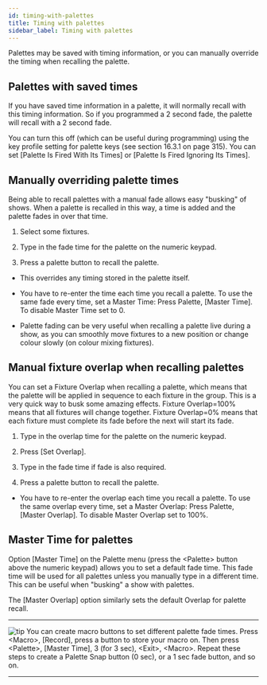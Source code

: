 ```yaml
---
id: timing-with-palettes 
title: Timing with palettes
sidebar_label: Timing with palettes
---
```


Palettes may be saved with timing information, or you can manually
override the timing when recalling the palette.

Palettes with saved times
-------------------------

If you have saved time information in a palette, it will normally recall
with this timing information. So if you programmed a 2 second fade, the
palette will recall with a 2 second fade.

You can turn this off (which can be useful during programming) using the
key profile setting for palette keys (see section 16.3.1 on page 315).
You can set \[Palette Is Fired With Its Times\] or \[Palette Is Fired
Ignoring Its Times\].

Manually overriding palette times
---------------------------------

Being able to recall palettes with a manual fade allows easy \"busking\"
of shows. When a palette is recalled in this way, a time is added and
the palette fades in over that time.

1. Select some fixtures.

2. Type in the fade time for the palette on the numeric keypad.

3. Press a palette button to recall the palette.

-   This overrides any timing stored in the palette itself.

-   You have to re-enter the time each time you recall a palette. To use
    the same fade every time, set a Master Time: Press Palette, \[Master
    Time\]. To disable Master Time set to 0.

-   Palette fading can be very useful when recalling a palette live
    during a show, as you can smoothly move fixtures to a new position
    or change colour slowly (on colour mixing fixtures).

Manual fixture overlap when recalling palettes
----------------------------------------------

You can set a Fixture Overlap when recalling a palette, which means that
the palette will be applied in sequence to each fixture in the group.
This is a very quick way to busk some amazing effects. Fixture
Overlap=100% means that all fixtures will change together. Fixture
Overlap=0% means that each fixture must complete its fade before the
next will start its fade.

1. Type in the overlap time for the palette on the numeric keypad.

2. Press \[Set Overlap\].

3. Type in the fade time if fade is also required.

4. Press a palette button to recall the palette.

-   You have to re-enter the overlap each time you recall a palette. To
    use the same overlap every time, set a Master Overlap: Press
    Palette, \[Master Overlap\]. To disable Master Overlap set to 100%.

Master Time for palettes
------------------------

Option \[Master Time\] on the Palette menu (press the \<Palette\> button
above the numeric keypad) allows you to set a default fade time. This
fade time will be used for all palettes unless you manually type in a
different time. This can be useful when "busking" a show with palettes.

The \[Master Overlap\] option similarly sets the default Overlap for
palette recall.

  -------------------------------------------------------------------------------------------- -------------------------------------------------------------------------------------------------------------------------------------------------------------------------------------------------------------------------------------------------------------------------------------------------------------------
  ![tip](/docs/images/image7.png)   You can create macro buttons to set different palette fade times. Press \<Macro\>, \[Record\], press a button to store your macro on. Then press \<Palette\>, \[Master Time\], 3 (for 3 sec), \<Exit\>, \<Macro\>. Repeat these steps to create a Palette Snap button (0 sec), or a 1 sec fade button, and so on.
  -------------------------------------------------------------------------------------------- -------------------------------------------------------------------------------------------------------------------------------------------------------------------------------------------------------------------------------------------------------------------------------------------------------------------


